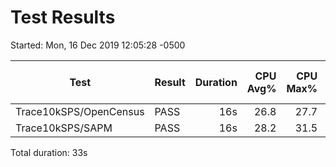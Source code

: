 # Test Results
Started: Mon, 16 Dec 2019 12:05:28 -0500

Test                                    |Result|Duration|CPU Avg%|CPU Max%|RAM Avg MiB|RAM Max MiB|Sent Items|Received Items|
----------------------------------------|------|-------:|-------:|-------:|----------:|----------:|---------:|-------------:|
Trace10kSPS/OpenCensus                  |PASS  |     16s|    26.8|    27.7|         36|         44|    149830|        149830|
Trace10kSPS/SAPM                        |PASS  |     16s|    28.2|    31.5|         56|         73|    149170|        149170|

Total duration: 33s
